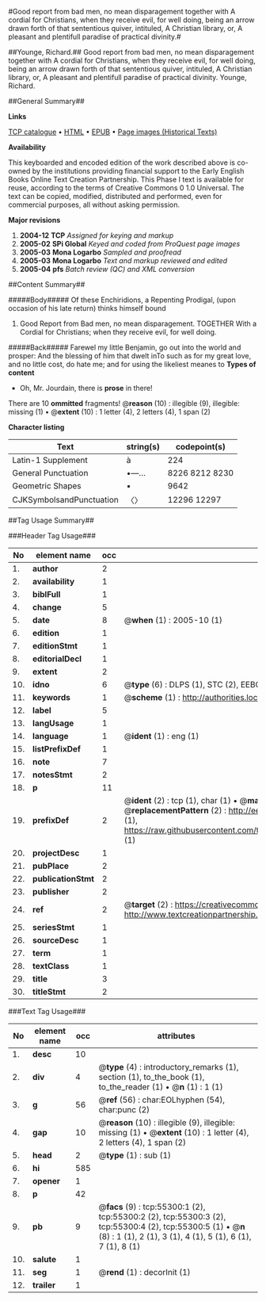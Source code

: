 #Good report from bad men, no mean disparagement together with A cordial for Christians, when they receive evil, for well doing, being an arrow drawn forth of that sententious quiver, intituled, A Christian library, or, A pleasant and plentifull paradise of practical divinity.#

##Younge, Richard.##
Good report from bad men, no mean disparagement together with A cordial for Christians, when they receive evil, for well doing, being an arrow drawn forth of that sententious quiver, intituled, A Christian library, or, A pleasant and plentifull paradise of practical divinity.
Younge, Richard.

##General Summary##

**Links**

[TCP catalogue](http://www.ota.ox.ac.uk/tcp/)  • 
[HTML](http://tei.it.ox.ac.uk/tcp/Texts-HTML/free/A67/A67752.html)  • 
[EPUB](http://tei.it.ox.ac.uk/tcp/Texts-EPUB/free/A67/A67752.epub) • 
[Page images (Historical Texts)](https://data.historicaltexts.jisc.ac.uk/view?pubId=eebo-12165588e&pageId=eebo-12165588e-55300-1)

**Availability**

This keyboarded and encoded edition of the
	       work described above is co-owned by the institutions
	       providing financial support to the Early English Books
	       Online Text Creation Partnership. This Phase I text is
	       available for reuse, according to the terms of Creative
	       Commons 0 1.0 Universal. The text can be copied,
	       modified, distributed and performed, even for
	       commercial purposes, all without asking permission.

**Major revisions**

1. __2004-12__ __TCP__ *Assigned for keying and markup*
1. __2005-02__ __SPi Global__ *Keyed and coded from ProQuest page images*
1. __2005-03__ __Mona Logarbo__ *Sampled and proofread*
1. __2005-03__ __Mona Logarbo__ *Text and markup reviewed and edited*
1. __2005-04__ __pfs__ *Batch review (QC) and XML conversion*

##Content Summary##

#####Body#####
Of these Enchiridions, a Repenting Prodigal, (upon occasion of his late return) thinks himself bound
1. Good Report from Bad men, no mean disparagement. TOGETHER With a Cordial for Christians; when they receive evil, for well doing.

#####Back#####
Farewel my little Benjamin, go out into the world and prosper: And the blessing of him that dwelt inTo such as for my great love, and no little cost, do hate me; and for using the likeliest meanes to 
**Types of content**

  * Oh, Mr. Jourdain, there is **prose** in there!

There are 10 **ommitted** fragments! 
 @__reason__ (10) : illegible (9), illegible: missing (1)  •  @__extent__ (10) : 1 letter (4), 2 letters (4), 1 span (2)

**Character listing**


|Text|string(s)|codepoint(s)|
|---|---|---|
|Latin-1 Supplement|à|224|
|General Punctuation|•—…|8226 8212 8230|
|Geometric Shapes|▪|9642|
|CJKSymbolsandPunctuation|〈〉|12296 12297|

##Tag Usage Summary##

###Header Tag Usage###

|No|element name|occ|attributes|
|---|---|---|---|
|1.|__author__|2||
|2.|__availability__|1||
|3.|__biblFull__|1||
|4.|__change__|5||
|5.|__date__|8| @__when__ (1) : 2005-10 (1)|
|6.|__edition__|1||
|7.|__editionStmt__|1||
|8.|__editorialDecl__|1||
|9.|__extent__|2||
|10.|__idno__|6| @__type__ (6) : DLPS (1), STC (2), EEBO-CITATION (1), OCLC (1), VID (1)|
|11.|__keywords__|1| @__scheme__ (1) : http://authorities.loc.gov/ (1)|
|12.|__label__|5||
|13.|__langUsage__|1||
|14.|__language__|1| @__ident__ (1) : eng (1)|
|15.|__listPrefixDef__|1||
|16.|__note__|7||
|17.|__notesStmt__|2||
|18.|__p__|11||
|19.|__prefixDef__|2| @__ident__ (2) : tcp (1), char (1)  •  @__matchPattern__ (2) : ([0-9\-]+):([0-9IVX]+) (1), (.+) (1)  •  @__replacementPattern__ (2) : http://eebo.chadwyck.com/downloadtiff?vid=$1&page=$2 (1), https://raw.githubusercontent.com/textcreationpartnership/Texts/master/tcpchars.xml#$1 (1)|
|20.|__projectDesc__|1||
|21.|__pubPlace__|2||
|22.|__publicationStmt__|2||
|23.|__publisher__|2||
|24.|__ref__|2| @__target__ (2) : https://creativecommons.org/publicdomain/zero/1.0/ (1), http://www.textcreationpartnership.org/docs/. (1)|
|25.|__seriesStmt__|1||
|26.|__sourceDesc__|1||
|27.|__term__|1||
|28.|__textClass__|1||
|29.|__title__|3||
|30.|__titleStmt__|2||


###Text Tag Usage###

|No|element name|occ|attributes|
|---|---|---|---|
|1.|__desc__|10||
|2.|__div__|4| @__type__ (4) : introductory_remarks (1), section (1), to_the_book (1), to_the_reader (1)  •  @__n__ (1) : 1 (1)|
|3.|__g__|56| @__ref__ (56) : char:EOLhyphen (54), char:punc (2)|
|4.|__gap__|10| @__reason__ (10) : illegible (9), illegible: missing (1)  •  @__extent__ (10) : 1 letter (4), 2 letters (4), 1 span (2)|
|5.|__head__|2| @__type__ (1) : sub (1)|
|6.|__hi__|585||
|7.|__opener__|1||
|8.|__p__|42||
|9.|__pb__|9| @__facs__ (9) : tcp:55300:1 (2), tcp:55300:2 (2), tcp:55300:3 (2), tcp:55300:4 (2), tcp:55300:5 (1)  •  @__n__ (8) : 1 (1), 2 (1), 3 (1), 4 (1), 5 (1), 6 (1), 7 (1), 8 (1)|
|10.|__salute__|1||
|11.|__seg__|1| @__rend__ (1) : decorInit (1)|
|12.|__trailer__|1||
